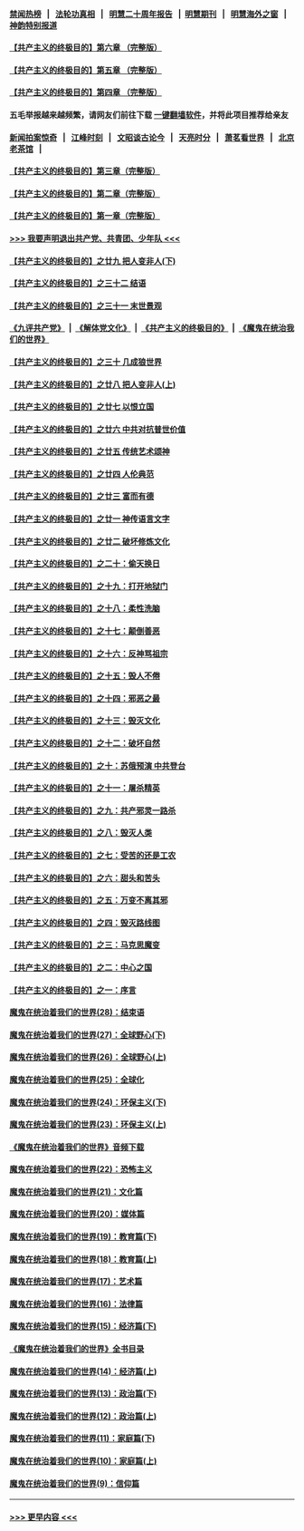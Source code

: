 #### [禁闻热榜](热点新闻.md?=0)  &nbsp;&nbsp;|&nbsp;&nbsp; [法轮功真相](https://github.com/gfw-breaker/truth/blob/master/README.md?=0) &nbsp;&nbsp;|&nbsp;&nbsp; [明慧二十周年报告](https://github.com/gfw-breaker/mh-reports/blob/master/README.md?=0) &nbsp;&nbsp;|&nbsp;&nbsp;[明慧期刊](https://github.com/gfw-breaker/mh-qikan) &nbsp;&nbsp;|&nbsp;&nbsp; [明慧海外之窗](https://github.com/gfw-breaker/mh-news/blob/master/README.md?=0) &nbsp;&nbsp;|&nbsp;&nbsp; [神韵特别报道](https://github.com/gfw-breaker/mh-news/blob/master/shenyun.md?=0)
#### [【共产主义的终极目的】第六章 （完整版）](../pages/nsc422/n11428913.md?t=03101631) 
#### [【共产主义的终极目的】第五章 （完整版）](../pages/nsc422/n11428912.md?t=03101631) 
#### [【共产主义的终极目的】第四章 （完整版）](../pages/nsc422/n11428907.md?t=03101631) 
#### 五毛举报越来越频繁，请网友们前往下载 [一键翻墙软件](https://github.com/gfw-breaker/ssr-accounts)，并将此项目推荐给亲友
#### [新闻拍案惊奇](https://github.com/gfw-breaker/banned-news/blob/master/pages/link4.md) &nbsp;&nbsp;|&nbsp;&nbsp; [江峰时刻](https://github.com/gfw-breaker/banned-news/blob/master/pages/link4.md) &nbsp;&nbsp;|&nbsp;&nbsp; [文昭谈古论今](https://github.com/gfw-breaker/banned-news/blob/master/pages/link4.md) &nbsp;&nbsp;|&nbsp;&nbsp; [天亮时分](https://github.com/gfw-breaker/banned-news/blob/master/pages/link4.md) &nbsp;&nbsp;|&nbsp;&nbsp; [萧茗看世界](https://github.com/gfw-breaker/banned-news/blob/master/pages/link4.md) &nbsp;&nbsp;|&nbsp;&nbsp; [北京老茶馆](https://github.com/gfw-breaker/banned-news/blob/master/pages/link4.md) &nbsp;&nbsp;|&nbsp;&nbsp; 
#### [【共产主义的终极目的】第三章（完整版）](../pages/nsc422/n11428848.md?t=03101631) 
#### [【共产主义的终极目的】第二章（完整版）](../pages/nsc422/n11428831.md?t=03101631) 
#### [【共产主义的终极目的】第一章（完整版）](../pages/nsc422/n11417651.md?t=03101631) 
#### [>>> 我要声明退出共产党、共青团、少年队 <<<](https://github.com/begood0513/goodnews/blob/master/quit/letter.md) 
#### [【共产主义的终极目的】之廿九 把人变非人(下)](../pages/nsc422/n11344140.md?t=03101631) 
#### [【共产主义的终极目的】之三十二 结语](../pages/nsc422/n11360535.md?t=03101631) 
#### [【共产主义的终极目的】之三十一 末世景观](../pages/nsc422/n11351129.md?t=03101631) 
#### [《九评共产党》](https://github.com/begood0513/9ping.md/blob/master/README.md) &nbsp;|&nbsp; [《解体党文化》](../../../../jtdwh.md/blob/master/README.md)  &nbsp;|&nbsp; [《共产主义的终极目的》](../../../../gczydzjmd.md/blob/master/README.md) &nbsp;|&nbsp; [《魔鬼在统治我们的世界》](../../../../mgztzwmdsj.md/blob/master/README.md) 
#### [【共产主义的终极目的】之三十 几成狼世界](../pages/nsc422/n11348280.md?t=03101631) 
#### [【共产主义的终极目的】之廿八 把人变非人(上)](../pages/nsc422/n11340492.md?t=03101631) 
#### [【共产主义的终极目的】之廿七 以恨立国](../pages/nsc422/n11336944.md?t=03101631) 
#### [【共产主义的终极目的】之廿六 中共对抗普世价值](../pages/nsc422/n11324785.md?t=03101631) 
#### [【共产主义的终极目的】之廿五 传统艺术颂神](../pages/nsc422/n11296396.md?t=03101631) 
#### [【共产主义的终极目的】之廿四 人伦典范](../pages/nsc422/n11296397.md?t=03101631) 
#### [【共产主义的终极目的】之廿三 富而有德](../pages/nsc422/n11283598.md?t=03101631) 
#### [【共产主义的终极目的】之廿一 神传语言文字](../pages/nsc422/n11263265.md?t=03101631) 
#### [【共产主义的终极目的】之廿二 破坏修炼文化](../pages/nsc422/n11245728.md?t=03101631) 
#### [【共产主义的终极目的】之二十：偷天换日](../pages/nsc422/n11238846.md?t=03101631) 
#### [【共产主义的终极目的】之十九：打开地狱门](../pages/nsc422/n11206376.md?t=03101631) 
#### [【共产主义的终极目的】之十八：柔性洗脑](../pages/nsc422/n11199994.md?t=03101631) 
#### [【共产主义的终极目的】之十七：颠倒善恶](../pages/nsc422/n11179782.md?t=03101631) 
#### [【共产主义的终极目的】之十六：反神骂祖宗](../pages/nsc422/n11166798.md?t=03101631) 
#### [【共产主义的终极目的】之十五：毁人不倦](../pages/nsc422/n11166792.md?t=03101631) 
#### [【共产主义的终极目的】之十四：邪恶之最](../pages/nsc422/n11150249.md?t=03101631) 
#### [【共产主义的终极目的】之十三：毁灭文化](../pages/nsc422/n11135227.md?t=03101631) 
#### [【共产主义的终极目的】之十二：破坏自然](../pages/nsc422/n11135214.md?t=03101631) 
#### [【共产主义的终极目的】之十：苏俄预演 中共登台](../pages/nsc422/n11118424.md?t=03101631) 
#### [【共产主义的终极目的】之十一：屠杀精英](../pages/nsc422/n11118442.md?t=03101631) 
#### [【共产主义的终极目的】之九：共产邪灵一路杀](../pages/nsc422/n11114139.md?t=03101631) 
#### [【共产主义的终极目的】之八：毁灭人类](../pages/nsc422/n11108503.md?t=03101631) 
#### [【共产主义的终极目的】之七：受苦的还是工农](../pages/nsc422/n11101809.md?t=03101631) 
#### [【共产主义的终极目的】之六：甜头和苦头](../pages/nsc422/n11096971.md?t=03101631) 
#### [【共产主义的终极目的】之五：万变不离其邪](../pages/nsc422/n11091285.md?t=03101631) 
#### [【共产主义的终极目的】之四：毁灭路线图](../pages/nsc422/n11086284.md?t=03101631) 
#### [【共产主义的终极目的】之三：马克思魔变](../pages/nsc422/n11061941.md?t=03101631) 
#### [【共产主义的终极目的】之二：中心之国](../pages/nsc422/n11047728.md?t=03101631) 
#### [【共产主义的终极目的】之一：序言](../pages/nsc422/n11086077.md?t=03101631) 
#### [魔鬼在统治着我们的世界(28)：结束语](../pages/nsc422/n10936246.md?t=03101631) 
#### [魔鬼在统治着我们的世界(27)：全球野心(下)](../pages/nsc422/n10928319.md?t=03101631) 
#### [魔鬼在统治着我们的世界(26)：全球野心(上)](../pages/nsc422/n10900318.md?t=03101631) 
#### [魔鬼在统治着我们的世界(25)：全球化](../pages/nsc422/n10788205.md?t=03101631) 
#### [魔鬼在统治着我们的世界(24)：环保主义(下)](../pages/nsc422/n10695307.md?t=03101631) 
#### [魔鬼在统治着我们的世界(23)：环保主义(上)](../pages/nsc422/n10688613.md?t=03101631) 
#### [《魔鬼在统治着我们的世界》音频下载](../pages/nsc422/n10635553.md?t=03101631) 
#### [魔鬼在统治着我们的世界(22)：恐怖主义](../pages/nsc422/n10614727.md?t=03101631) 
#### [魔鬼在统治着我们的世界(21)：文化篇](../pages/nsc422/n10597706.md?t=03101631) 
#### [魔鬼在统治着我们的世界(20)：媒体篇](../pages/nsc422/n10586579.md?t=03101631) 
#### [魔鬼在统治着我们的世界(19)：教育篇(下)](../pages/nsc422/n10564808.md?t=03101631) 
#### [魔鬼在统治着我们的世界(18)：教育篇(上)](../pages/nsc422/n10526970.md?t=03101631) 
#### [魔鬼在统治着我们的世界(17)：艺术篇](../pages/nsc422/n10499093.md?t=03101631) 
#### [魔鬼在统治着我们的世界(16)：法律篇](../pages/nsc422/n10485969.md?t=03101631) 
#### [魔鬼在统治着我们的世界(15)：经济篇(下)](../pages/nsc422/n10469975.md?t=03101631) 
#### [《魔鬼在统治着我们的世界》全书目录](../pages/nsc422/n10464261.md?t=03101631) 
#### [魔鬼在统治着我们的世界(14)：经济篇(上)](../pages/nsc422/n10457370.md?t=03101631) 
#### [魔鬼在统治着我们的世界(13)：政治篇(下)](../pages/nsc422/n10448270.md?t=03101631) 
#### [魔鬼在统治着我们的世界(12)：政治篇(上)](../pages/nsc422/n10444576.md?t=03101631) 
#### [魔鬼在统治着我们的世界(11)：家庭篇(下)](../pages/nsc422/n10440961.md?t=03101631) 
#### [魔鬼在统治着我们的世界(10)：家庭篇(上)](../pages/nsc422/n10435448.md?t=03101631) 
#### [魔鬼在统治着我们的世界(9)：信仰篇](../pages/nsc422/n10432159.md?t=03101631) 

----
#### [ >>> 更早内容 <<< ](../indexes/nsc422-earlier.md)
